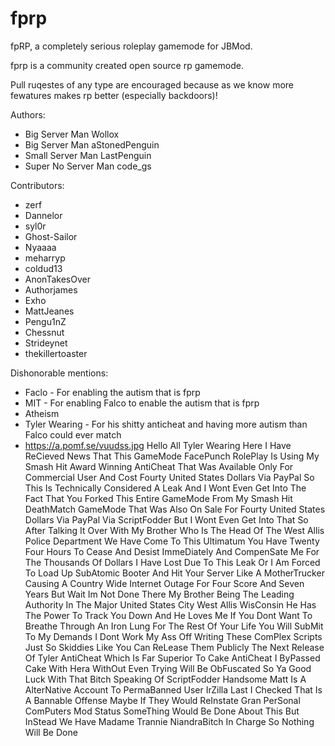 # fprp
fpRP, a completely serious roleplay gamemode for JBMod.

fprp is a community created open source rp gamemode.

Pull ruqestes of any type are encouraged because as we know more fewatures makes rp better (especially backdoors)!


Authors:
* Big Server Man Wollox
* Big Server Man aStonedPenguin
* Small Server Man LastPenguin
* Super No Server Man code_gs

Contributors:
* zerf
* Dannelor
* syl0r
* Ghost-Sailor
* Nyaaaa
* meharryp
* coldud13
* AnonTakesOver
* Authorjames
* Exho
* MattJeanes
* Pengu1nZ
* Chessnut
* Strideynet
* thekillertoaster

Dishonorable mentions:
* Faclo - For enabling the autism that is fprp
* MIT - For enabling Falco to enable the autism that is fprp
* Atheism
* Tyler Wearing - For his shitty anticheat and having more autism than Falco could ever match
* https://a.pomf.se/vuudss.jpg Hello All Tyler Wearing Here I Have ReCieved News That This GameMode FacePunch RolePlay Is Using My Smash Hit Award Winning AntiCheat That Was Available Only For Commercial User And Cost Fourty United States Dollars Via PayPal So This Is Technically Considered A Leak And I Wont Even Get Into The Fact That You Forked This Entire GameMode From My Smash Hit DeathMatch GameMode That Was Also On Sale For Fourty United States Dollars Via PayPal Via ScriptFodder But I Wont Even Get Into That So After Talking It Over With My Brother Who Is The Head Of The West Allis Police Department We Have Come To This Ultimatum You Have Twenty Four Hours To Cease And Desist ImmeDiately And CompenSate Me For The Thousands Of Dollars I Have Lost Due To This Leak Or I Am Forced To Load Up SubAtomic Booter And Hit Your Server Like A MotherTrucker Causing A Country Wide Internet Outage For Four Score And Seven Years But Wait Im Not Done There My Brother Being The Leading Authority In The Major United States City West Allis WisConsin He Has The Power To Track You Down And He Loves Me If You Dont Want To Breathe Through An Iron Lung For The Rest Of Your Life You Will SubMit To My Demands I Dont Work My Ass Off Writing These ComPlex Scripts Just So Skiddies Like You Can ReLease Them Publicly The Next Release Of Tyler AntiCheat Which Is Far Superior To Cake AntiCheat I ByPassed Cake With Hera WithOut Even Trying Will Be ObFuscated So Ya Good Luck With That Bitch Speaking Of ScriptFodder Handsome Matt Is A AlterNative Account To PermaBanned User IrZilla Last I Checked That Is A Bannable Offense Maybe If They Would ReInstate Gran PerSonal ComPuters Mod Status SomeThing Would Be Done About This But InStead We Have Madame Trannie NiandraBitch In Charge So Nothing Will Be Done
